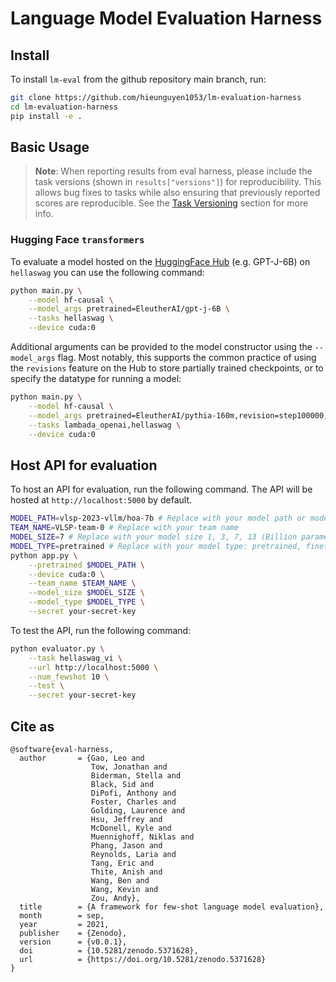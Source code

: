 # Language Model Evaluation Harness

## Install

To install `lm-eval` from the github repository main branch, run:

```bash
git clone https://github.com/hieunguyen1053/lm-evaluation-harness
cd lm-evaluation-harness
pip install -e .
```

## Basic Usage

> **Note**: When reporting results from eval harness, please include the task versions (shown in `results["versions"]`) for reproducibility. This allows bug fixes to tasks while also ensuring that previously reported scores are reproducible. See the [Task Versioning](#task-versioning) section for more info.

### Hugging Face `transformers`

To evaluate a model hosted on the [HuggingFace Hub](https://huggingface.co/models) (e.g. GPT-J-6B) on `hellaswag` you can use the following command:


```bash
python main.py \
    --model hf-causal \
    --model_args pretrained=EleutherAI/gpt-j-6B \
    --tasks hellaswag \
    --device cuda:0
```

Additional arguments can be provided to the model constructor using the `--model_args` flag. Most notably, this supports the common practice of using the `revisions` feature on the Hub to store partially trained checkpoints, or to specify the datatype for running a model:

```bash
python main.py \
    --model hf-causal \
    --model_args pretrained=EleutherAI/pythia-160m,revision=step100000,dtype="float" \
    --tasks lambada_openai,hellaswag \
    --device cuda:0
```

## Host API for evaluation

To host an API for evaluation, run the following command. The API will be hosted at `http://localhost:5000` by default.

```bash
MODEL_PATH=vlsp-2023-vllm/hoa-7b # Replace with your model path or model name
TEAM_NAME=VLSP-team-0 # Replace with your team name
MODEL_SIZE=7 # Replace with your model size 1, 3, 7, 13 (Billion parameters)
MODEL_TYPE=pretrained # Replace with your model type: pretrained, finetuned
python app.py \
    --pretrained $MODEL_PATH \
    --device cuda:0 \
    --team_name $TEAM_NAME \
    --model_size $MODEL_SIZE \
    --model_type $MODEL_TYPE \
    --secret your-secret-key
```

To test the API, run the following command:

```bash
python evaluator.py \
    --task hellaswag_vi \
    --url http://localhost:5000 \
    --num_fewshot 10 \
    --test \
    --secret your-secret-key
```

## Cite as

```
@software{eval-harness,
  author       = {Gao, Leo and
                  Tow, Jonathan and
                  Biderman, Stella and
                  Black, Sid and
                  DiPofi, Anthony and
                  Foster, Charles and
                  Golding, Laurence and
                  Hsu, Jeffrey and
                  McDonell, Kyle and
                  Muennighoff, Niklas and
                  Phang, Jason and
                  Reynolds, Laria and
                  Tang, Eric and
                  Thite, Anish and
                  Wang, Ben and
                  Wang, Kevin and
                  Zou, Andy},
  title        = {A framework for few-shot language model evaluation},
  month        = sep,
  year         = 2021,
  publisher    = {Zenodo},
  version      = {v0.0.1},
  doi          = {10.5281/zenodo.5371628},
  url          = {https://doi.org/10.5281/zenodo.5371628}
}
```
